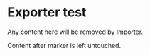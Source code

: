 # Exporter test

<!-- == imptr: exporter_example / begin from: ./with-exporter.md#[test_exporter] == -->

Any content here will be removed by Importer.

<!-- == imptr: exporter_example / end == -->

Content after marker is left untouched.
